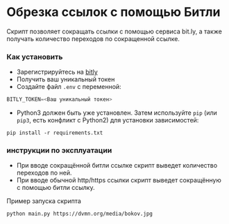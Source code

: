 # Обрезка ссылок с помощью Битли

Скрипт позволяет сокращать ссылки с помощью сервиса bit.ly, а также получать количество переходов по сокращенной ссылке.

### Как установить
- Зарегистрируйтесь на [bitly](https://bitly.com/)
- Получить ваш уникальный токен
- Создайте файл `.env` с переменной:
```python
BITLY_TOKEN=<Ваш уникальный токен>
```

- Python3 должен быть уже установлен. Затем используйте `pip` (или `pip3`, есть конфликт с Python2) для установки зависимостей:
```
pip install -r requirements.txt
```

### инструкции по эксплуатации
- При вводе сокращённой битли ссылке скрипт выведет количество переходов по ней.
- При вводе обычной http/https ссылки скрипт выведет сокращённую с помощью битли ссылку.

Пример запуска скрипта
```
python main.py https://dvmn.org/media/bokov.jpg
```
